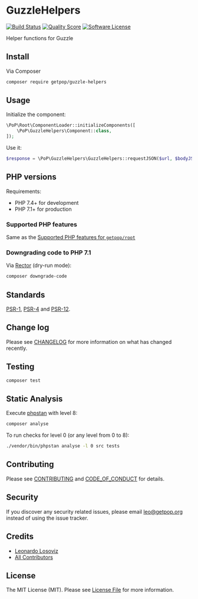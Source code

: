 # GuzzleHelpers

[![Build Status][ico-travis]][link-travis]
[![Quality Score][ico-code-quality]][link-code-quality]
[![Software License][ico-license]](LICENSE.md)

<!--
[![Latest Version on Packagist][ico-version]][link-packagist]
[![Coverage Status][ico-scrutinizer]][link-scrutinizer]
[![Total Downloads][ico-downloads]][link-downloads]
-->

Helper functions for Guzzle

## Install

Via Composer

``` bash
composer require getpop/guzzle-helpers
```

## Usage

Initialize the component:

``` php
\PoP\Root\ComponentLoader::initializeComponents([
    \PoP\GuzzleHelpers\Component::class,
]);
```

Use it:

```php
$response = \PoP\GuzzleHelpers\GuzzleHelpers::requestJSON($url, $bodyJSONQuery);
```

## PHP versions

Requirements:

- PHP 7.4+ for development
- PHP 7.1+ for production

### Supported PHP features

Same as the [Supported PHP features for `getpop/root`](https://github.com/getpop/root/#supported-php-features)

### Downgrading code to PHP 7.1

Via [Rector](https://github.com/rectorphp/rector) (dry-run mode):

```bash
composer downgrade-code
```

## Standards

[PSR-1](https://www.php-fig.org/psr/psr-1), [PSR-4](https://www.php-fig.org/psr/psr-4) and [PSR-12](https://www.php-fig.org/psr/psr-12).

## Change log

Please see [CHANGELOG](CHANGELOG.md) for more information on what has changed recently.

## Testing

``` bash
composer test
```

## Static Analysis

Execute [phpstan](https://github.com/phpstan/phpstan) with level 8:

``` bash
composer analyse
```

To run checks for level 0 (or any level from 0 to 8):

``` bash
./vendor/bin/phpstan analyse -l 0 src tests
```

## Contributing

Please see [CONTRIBUTING](CONTRIBUTING.md) and [CODE_OF_CONDUCT](CODE_OF_CONDUCT.md) for details.

## Security

If you discover any security related issues, please email leo@getpop.org instead of using the issue tracker.

## Credits

- [Leonardo Losoviz][link-author]
- [All Contributors][link-contributors]

## License

The MIT License (MIT). Please see [License File](LICENSE.md) for more information.

[ico-version]: https://img.shields.io/packagist/v/getpop/guzzle-helpers.svg?style=flat-square
[ico-license]: https://img.shields.io/badge/license-MIT-brightgreen.svg?style=flat-square
[ico-travis]: https://img.shields.io/travis/getpop/guzzle-helpers/master.svg?style=flat-square
[ico-scrutinizer]: https://img.shields.io/scrutinizer/coverage/g/getpop/guzzle-helpers.svg?style=flat-square
[ico-code-quality]: https://img.shields.io/scrutinizer/g/getpop/guzzle-helpers.svg?style=flat-square
[ico-downloads]: https://img.shields.io/packagist/dt/getpop/guzzle-helpers.svg?style=flat-square

[link-packagist]: https://packagist.org/packages/getpop/guzzle-helpers
[link-travis]: https://travis-ci.org/getpop/guzzle-helpers
[link-scrutinizer]: https://scrutinizer-ci.com/g/getpop/guzzle-helpers/code-structure
[link-code-quality]: https://scrutinizer-ci.com/g/getpop/guzzle-helpers
[link-downloads]: https://packagist.org/packages/getpop/guzzle-helpers
[link-author]: https://github.com/leoloso
[link-contributors]: ../../contributors
